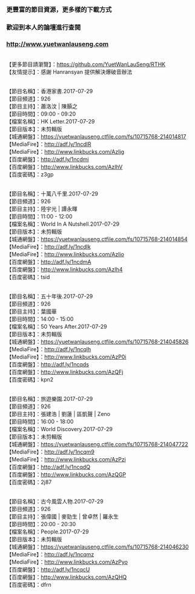 ### 更豐富的節目資源，更多樣的下載方式
### 歡迎到本人的論壇進行查閱
### http://www.yuetwanlauseng.com

<br>【更多節目請瀏覽】：https://github.com/YuetWanLauSeng/RTHK
<br>【友情提示】：感謝 Hanransyan 提供解決爆破音辦法

<br>【節目名稱】：香港家書.2017-07-29
<br>【節目頻道】：926
<br>【節目主持】：蕭洛汶 | 陳顥之
<br>【節目時間】：09:00 - 09:20
<br>【檔案名稱】：HK Letter.2017-07-29
<br>【節目版本】：未剪輯版
<br>【城通網盤】：https://yuetwanlauseng.ctfile.com/fs/10715768-214014817
<br>【MediaFire】：http://adf.ly/1ncdlR
<br>【MediaFire】：http://www.linkbucks.com/AzIjg
<br>【百度網盤】：http://adf.ly/1ncdmi
<br>【百度網盤】：http://www.linkbucks.com/AzIhV
<br>【百度密碼】：z3gp

<br>【節目名稱】：十萬八千里.2017-07-29
<br>【節目頻道】：926
<br>【節目主持】：陸宇光 | 譚永暉
<br>【節目時間】：11:00 - 12:00
<br>【檔案名稱】：World In A Nutshell.2017-07-29
<br>【節目版本】：未剪輯版
<br>【城通網盤】：https://yuetwanlauseng.ctfile.com/fs/10715768-214014854
<br>【MediaFire】：http://adf.ly/1ncdlk
<br>【MediaFire】：http://www.linkbucks.com/AzIio
<br>【百度網盤】：http://adf.ly/1ncdmA
<br>【百度網盤】：http://www.linkbucks.com/AzIh4
<br>【百度密碼】：tsid

<br>【節目名稱】：五十年後.2017-07-29
<br>【節目頻道】：926
<br>【節目主持】：葉國華
<br>【節目時間】：14:00 - 15:00
<br>【檔案名稱】：50 Years After.2017-07-29
<br>【節目版本】：未剪輯版
<br>【城通網盤】：https://yuetwanlauseng.ctfile.com/fs/10715768-214045826
<br>【MediaFire】：http://adf.ly/1ncqlh
<br>【MediaFire】：http://www.linkbucks.com/AzP0i
<br>【百度網盤】：http://adf.ly/1ncqds
<br>【百度網盤】：http://www.linkbucks.com/AzQFj
<br>【百度密碼】：kpn2

<br>【節目名稱】：旅遊樂園.2017-07-29
<br>【節目頻道】：926
<br>【節目主持】：張建浩 | 劉蓮 | 區凱聲 | Zeno
<br>【節目時間】：16:00 - 18:00
<br>【檔案名稱】：World Discovery.2017-07-29
<br>【節目版本】：未剪輯版
<br>【城通網盤】：https://yuetwanlauseng.ctfile.com/fs/10715768-214047722
<br>【MediaFire】：http://adf.ly/1ncqm9
<br>【MediaFire】：http://www.linkbucks.com/AzPzi
<br>【百度網盤】：http://adf.ly/1ncqdQ
<br>【百度網盤】：http://www.linkbucks.com/AzQGP
<br>【百度密碼】：2j87

<br>【節目名稱】：古今風雲人物.2017-07-29
<br>【節目頻道】：926
<br>【節目主持】：張偉國 | 麥勁生 | 曾卓然 | 羅永生
<br>【節目時間】：20:00 - 20:30
<br>【檔案名稱】：People.2017-07-29
<br>【節目版本】：未剪輯版
<br>【城通網盤】：https://yuetwanlauseng.ctfile.com/fs/10715768-214046230
<br>【MediaFire】：http://adf.ly/1ncqmz
<br>【MediaFire】：http://www.linkbucks.com/AzPyo
<br>【百度網盤】：http://adf.ly/1ncqcU
<br>【百度網盤】：http://www.linkbucks.com/AzQHQ
<br>【百度密碼】：dfrn
